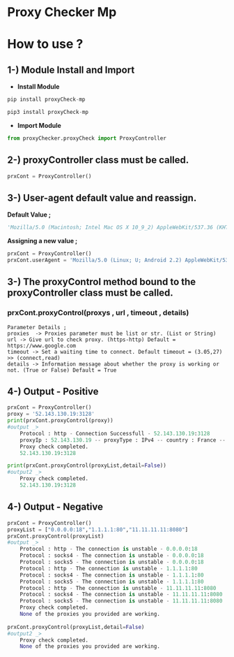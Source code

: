 # Proxy Checker Mp

# How to use ?

## 1-) Module Install and Import
 - **Install Module**
```python
pip install proxyCheck-mp
```
```python
pip3 install proxyCheck-mp
```
- **Import Module**
```python
from proxyChecker.proxyCheck import ProxyController
```
## 2-) proxyController class must be called.
```python
prxCont = ProxyController()
```
## 3-) User-agent default value and reassign.

**Default Value ;**
```python
'Mozilla/5.0 (Macintosh; Intel Mac OS X 10_9_2) AppleWebKit/537.36 (KHTML, like Gecko) Chrome/34.0.1847.131 Safari/537.36'
```
**Assigning a new value ;**
```python
prxCont = ProxyController()
prxCont.userAgent = 'Mozilla/5.0 (Linux; U; Android 2.2) AppleWebKit/533.1 (KHTML, like Gecko) Version/4.0 Mobile Safari/533.1'
```
## 3-) The proxyControl method bound to the proxyController class must be called.
### prxCont.proxyControl(proxys , url , timeout , details)
```
Parameter Details ;
proxies  -> Proxies parameter must be list or str. (List or String)
url	-> Give url to check proxy. (https-http) Default = https://www.google.com
timeout -> Set a waiting time to connect. Default timeout = (3.05,27) >> (connect,read)
details -> Information message about whether the proxy is working or not. (True or False) Default = True
```
## 4-) Output - Positive
```python
prxCont = ProxyController()
proxy = '52.143.130.19:3128'
print(prxCont.proxyControl(proxy))
#output _> 
	Protocol : http - Connection Successfull - 52.143.130.19:3128
	proxyIp : 52.143.130.19 -- proxyType : IPv4 -- country : France -- timeOut : 0.43 second
	Proxy check completed.
	52.143.130.19:3128

print(prxCont.proxyControl(proxyList,detail=False))
#output2 _>
	Proxy check completed.
	52.143.130.19:3128
```
## 4-) Output - Negative
```python
prxCont = ProxyController()
proxyList = ["0.0.0.0:18","1.1.1.1:80","11.11.11.11:8080"]
prxCont.proxyControl(proxyList)
#output _> 
	Protocol : http - The connection is unstable - 0.0.0.0:18
	Protocol : socks4 - The connection is unstable - 0.0.0.0:18
	Protocol : socks5 - The connection is unstable - 0.0.0.0:18
	Protocol : http - The connection is unstable - 1.1.1.1:80
	Protocol : socks4 - The connection is unstable - 1.1.1.1:80
	Protocol : socks5 - The connection is unstable - 1.1.1.1:80
	Protocol : http - The connection is unstable - 11.11.11.11:8080
	Protocol : socks4 - The connection is unstable - 11.11.11.11:8080
	Protocol : socks5 - The connection is unstable - 11.11.11.11:8080
	Proxy check completed.
	None of the proxies you provided are working.
	
prxCont.proxyControl(proxyList,detail=False)
#output2 _>
	Proxy check completed.
	None of the proxies you provided are working.
```